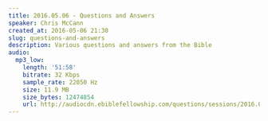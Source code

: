 ```yaml
---
title: 2016.05.06 - Questions and Answers
speaker: Chris McCann
created_at: 2016-05-06 21:30
slug: questions-and-answers
description: Various questions and answers from the Bible
audio:
  mp3_low:
    length: '51:58'
    bitrate: 32 Kbps
    sample_rate: 22050 Hz
    size: 11.9 MB
    size_bytes: 12474854
    url: http://audiocdn.ebiblefellowship.com/questions/sessions/2016.05.06_McCann_-_Questions_and_Answers.mp3
---
```

